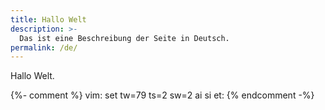 ```yaml
---
title: Hallo Welt
description: >-
  Das ist eine Beschreibung der Seite in Deutsch.
permalink: /de/
---
```


Hallo Welt.

{%- comment %} vim: set tw=79 ts=2 sw=2 ai si et: {% endcomment -%}
